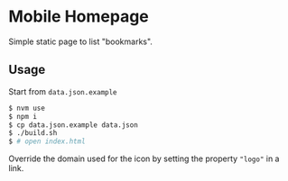 # Mobile Homepage

Simple static page to list "bookmarks".

## Usage

Start from `data.json.example`

```sh
$ nvm use
$ npm i
$ cp data.json.example data.json
$ ./build.sh
$ # open index.html
```

Override the domain used for the icon by setting the property `"logo"` in a link.
